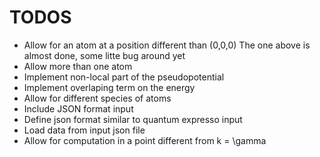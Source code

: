 # TODOS
* Allow for an atom at a position different than (0,0,0) 
The one above is almost done, some litte bug around yet
* Allow more than one atom
* Implement non-local part of the pseudopotential
* Implement overlaping term on the energy
* Allow for different species of atoms
* Include JSON format input 
* Define json format similar to quantum expresso input
* Load data from input json file
* Allow for computation in a point different from k = \gamma


